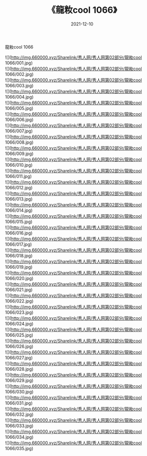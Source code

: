 ﻿---
layout: post
title:  《龍籹cool 1066》
date:   2021-12-10
img: http://img.660000.xyz/Sharelink/秀人网/秀人网第02部分/龍籹cool 1066/000.jpg
categories: [美女, 清纯, 唯美]
---

龍籹cool 1066

  ![](http://img.660000.xyz/Sharelink/秀人网/秀人网第02部分/龍籹cool 1066/001.jpg) <br> ![](http://img.660000.xyz/Sharelink/秀人网/秀人网第02部分/龍籹cool 1066/002.jpg) <br> ![](http://img.660000.xyz/Sharelink/秀人网/秀人网第02部分/龍籹cool 1066/003.jpg) <br> ![](http://img.660000.xyz/Sharelink/秀人网/秀人网第02部分/龍籹cool 1066/004.jpg) <br> ![](http://img.660000.xyz/Sharelink/秀人网/秀人网第02部分/龍籹cool 1066/005.jpg) <br> ![](http://img.660000.xyz/Sharelink/秀人网/秀人网第02部分/龍籹cool 1066/006.jpg) <br> ![](http://img.660000.xyz/Sharelink/秀人网/秀人网第02部分/龍籹cool 1066/007.jpg) <br> ![](http://img.660000.xyz/Sharelink/秀人网/秀人网第02部分/龍籹cool 1066/008.jpg) <br> ![](http://img.660000.xyz/Sharelink/秀人网/秀人网第02部分/龍籹cool 1066/009.jpg) <br> ![](http://img.660000.xyz/Sharelink/秀人网/秀人网第02部分/龍籹cool 1066/010.jpg) <br> ![](http://img.660000.xyz/Sharelink/秀人网/秀人网第02部分/龍籹cool 1066/011.jpg) <br> ![](http://img.660000.xyz/Sharelink/秀人网/秀人网第02部分/龍籹cool 1066/012.jpg) <br> ![](http://img.660000.xyz/Sharelink/秀人网/秀人网第02部分/龍籹cool 1066/013.jpg) <br> ![](http://img.660000.xyz/Sharelink/秀人网/秀人网第02部分/龍籹cool 1066/014.jpg) <br> ![](http://img.660000.xyz/Sharelink/秀人网/秀人网第02部分/龍籹cool 1066/015.jpg) <br> ![](http://img.660000.xyz/Sharelink/秀人网/秀人网第02部分/龍籹cool 1066/016.jpg) <br> ![](http://img.660000.xyz/Sharelink/秀人网/秀人网第02部分/龍籹cool 1066/017.jpg) <br> ![](http://img.660000.xyz/Sharelink/秀人网/秀人网第02部分/龍籹cool 1066/018.jpg) <br> ![](http://img.660000.xyz/Sharelink/秀人网/秀人网第02部分/龍籹cool 1066/019.jpg) <br> ![](http://img.660000.xyz/Sharelink/秀人网/秀人网第02部分/龍籹cool 1066/020.jpg) <br> ![](http://img.660000.xyz/Sharelink/秀人网/秀人网第02部分/龍籹cool 1066/021.jpg) <br> ![](http://img.660000.xyz/Sharelink/秀人网/秀人网第02部分/龍籹cool 1066/022.jpg) <br> ![](http://img.660000.xyz/Sharelink/秀人网/秀人网第02部分/龍籹cool 1066/023.jpg) <br> ![](http://img.660000.xyz/Sharelink/秀人网/秀人网第02部分/龍籹cool 1066/024.jpg) <br> ![](http://img.660000.xyz/Sharelink/秀人网/秀人网第02部分/龍籹cool 1066/025.jpg) <br> ![](http://img.660000.xyz/Sharelink/秀人网/秀人网第02部分/龍籹cool 1066/026.jpg) <br> ![](http://img.660000.xyz/Sharelink/秀人网/秀人网第02部分/龍籹cool 1066/027.jpg) <br> ![](http://img.660000.xyz/Sharelink/秀人网/秀人网第02部分/龍籹cool 1066/028.jpg) <br> ![](http://img.660000.xyz/Sharelink/秀人网/秀人网第02部分/龍籹cool 1066/029.jpg) <br> ![](http://img.660000.xyz/Sharelink/秀人网/秀人网第02部分/龍籹cool 1066/030.jpg) <br> ![](http://img.660000.xyz/Sharelink/秀人网/秀人网第02部分/龍籹cool 1066/031.jpg) <br> ![](http://img.660000.xyz/Sharelink/秀人网/秀人网第02部分/龍籹cool 1066/032.jpg) <br> ![](http://img.660000.xyz/Sharelink/秀人网/秀人网第02部分/龍籹cool 1066/033.jpg) <br> ![](http://img.660000.xyz/Sharelink/秀人网/秀人网第02部分/龍籹cool 1066/034.jpg) <br> ![](http://img.660000.xyz/Sharelink/秀人网/秀人网第02部分/龍籹cool 1066/035.jpg) <br>